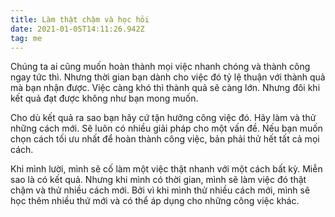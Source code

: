```yaml
---
title: Làm thật chậm và học hỏi
date: 2021-01-05T14:11:26.942Z
tag: me
---
```

Chúng ta ai cũng muốn hoàn thành mọi việc nhanh chóng và thành công ngay tức thì. Nhưng thời gian bạn dành cho việc đó tỷ lệ thuận với thành quả mà bạn nhận được. Việc càng khó thì thành quả sẽ càng lớn. Nhưng đôi khi kết quả đạt được không như bạn mong muốn.

Cho dù kết quả ra sao bạn hãy cứ tận hưởng công việc đó. Hãy làm và thử những cách mới. Sẽ luôn có nhiều giải pháp cho một vấn đề. Nếu bạn muốn chọn cách tối ưu nhất để hoàn thành công việc, bản phải thử hết tất cả mọi cách. 

Khi mình lười, mình sẽ cố làm một việc thật nhanh với một cách bất kỳ. Miễn sao là có kết quả. Nhưng khi mình có thời gian, mình sẽ làm việc đó thật chậm và thử nhiều cách mới. Bởi vì khi mình thử nhiều cách mới, mình sẽ học thêm nhiều thứ mới và có thể áp dụng cho những công việc khác.